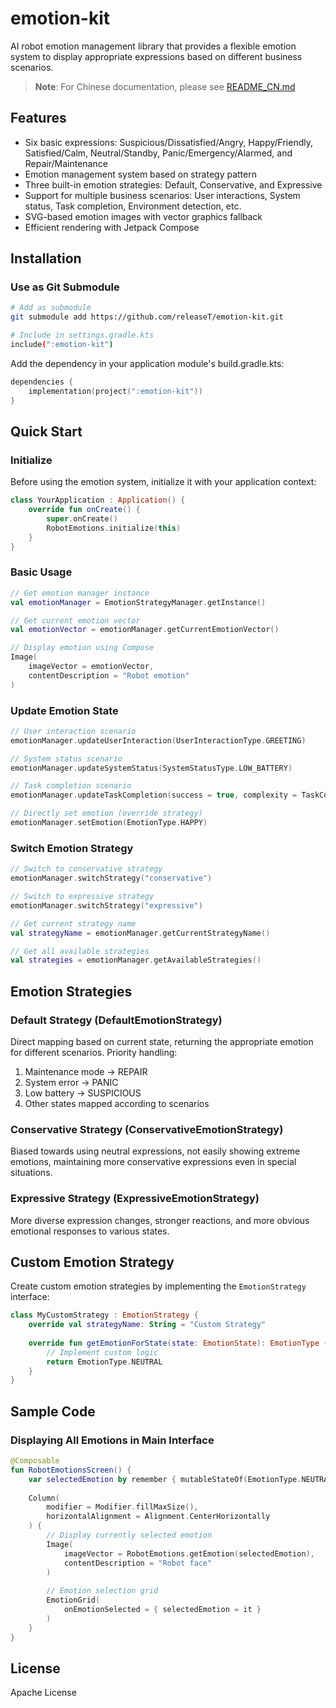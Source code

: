 # emotion-kit

AI robot emotion management library that provides a flexible emotion system to display appropriate expressions based on different business scenarios.

> **Note**: For Chinese documentation, please see [README_CN.md](README_CN.md) 

## Features

- Six basic expressions: Suspicious/Dissatisfied/Angry, Happy/Friendly, Satisfied/Calm, Neutral/Standby, Panic/Emergency/Alarmed, and Repair/Maintenance
- Emotion management system based on strategy pattern
- Three built-in emotion strategies: Default, Conservative, and Expressive
- Support for multiple business scenarios: User interactions, System status, Task completion, Environment detection, etc.
- SVG-based emotion images with vector graphics fallback
- Efficient rendering with Jetpack Compose

## Installation

### Use as Git Submodule

```bash
# Add as submodule
git submodule add https://github.com/releaseT/emotion-kit.git

# Include in settings.gradle.kts
include(":emotion-kit")
```

Add the dependency in your application module's build.gradle.kts:

```kotlin
dependencies {
    implementation(project(":emotion-kit"))
}
```

## Quick Start

### Initialize

Before using the emotion system, initialize it with your application context:

```kotlin
class YourApplication : Application() {
    override fun onCreate() {
        super.onCreate()
        RobotEmotions.initialize(this)
    }
}
```

### Basic Usage

```kotlin
// Get emotion manager instance
val emotionManager = EmotionStrategyManager.getInstance()

// Get current emotion vector
val emotionVector = emotionManager.getCurrentEmotionVector()

// Display emotion using Compose
Image(
    imageVector = emotionVector,
    contentDescription = "Robot emotion"
)
```

### Update Emotion State

```kotlin
// User interaction scenario
emotionManager.updateUserInteraction(UserInteractionType.GREETING)

// System status scenario
emotionManager.updateSystemStatus(SystemStatusType.LOW_BATTERY)

// Task completion scenario
emotionManager.updateTaskCompletion(success = true, complexity = TaskComplexity.HIGH)

// Directly set emotion (override strategy)
emotionManager.setEmotion(EmotionType.HAPPY)
```

### Switch Emotion Strategy

```kotlin
// Switch to conservative strategy
emotionManager.switchStrategy("conservative")

// Switch to expressive strategy
emotionManager.switchStrategy("expressive")

// Get current strategy name
val strategyName = emotionManager.getCurrentStrategyName()

// Get all available strategies
val strategies = emotionManager.getAvailableStrategies()
```

## Emotion Strategies

### Default Strategy (DefaultEmotionStrategy)

Direct mapping based on current state, returning the appropriate emotion for different scenarios. Priority handling:
1. Maintenance mode -> REPAIR
2. System error -> PANIC
3. Low battery -> SUSPICIOUS
4. Other states mapped according to scenarios

### Conservative Strategy (ConservativeEmotionStrategy)

Biased towards using neutral expressions, not easily showing extreme emotions, maintaining more conservative expressions even in special situations.

### Expressive Strategy (ExpressiveEmotionStrategy)

More diverse expression changes, stronger reactions, and more obvious emotional responses to various states.

## Custom Emotion Strategy

Create custom emotion strategies by implementing the `EmotionStrategy` interface:

```kotlin
class MyCustomStrategy : EmotionStrategy {
    override val strategyName: String = "Custom Strategy"
    
    override fun getEmotionForState(state: EmotionState): EmotionType {
        // Implement custom logic
        return EmotionType.NEUTRAL
    }
}
```

## Sample Code

### Displaying All Emotions in Main Interface

```kotlin
@Composable
fun RobotEmotionsScreen() {
    var selectedEmotion by remember { mutableStateOf(EmotionType.NEUTRAL) }
    
    Column(
        modifier = Modifier.fillMaxSize(),
        horizontalAlignment = Alignment.CenterHorizontally
    ) {
        // Display currently selected emotion
        Image(
            imageVector = RobotEmotions.getEmotion(selectedEmotion),
            contentDescription = "Robot face"
        )
        
        // Emotion selection grid
        EmotionGrid(
            onEmotionSelected = { selectedEmotion = it }
        )
    }
}
```

## License

Apache License
